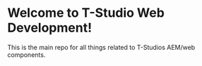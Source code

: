 # Welcome to T-Studio Web Development!
This is the main repo for all things related to T-Studios AEM/web components. 
